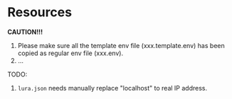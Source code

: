 # Resources

**CAUTION!!!**

1. Please make sure all the template env file (xxx.template.env) has been copied as regular env file (xxx.env).
1. ...

TODO:

1. `lura.json` needs manually replace "localhost" to real IP address.

